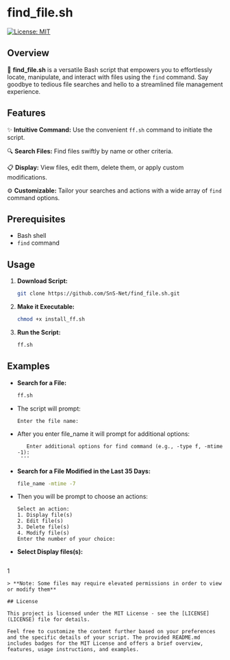 # find_file.sh

[![License: MIT](https://img.shields.io/badge/License-MIT-yellow.svg)](https://opensource.org/licenses/MIT)

## Overview

🚀 **find_file.sh** is a versatile Bash script that empowers you to effortlessly locate, manipulate, and interact with files using the `find` command. Say goodbye to tedious file searches and hello to a streamlined file management experience.

## Features

✨ **Intuitive Command:** Use the convenient `ff.sh` command to initiate the script.

🔍 **Search Files:** Find files swiftly by name or other criteria.

📋 **Display:** View files, edit them, delete them, or apply custom modifications.

⚙️ **Customizable:** Tailor your searches and actions with a wide array of `find` command options.

## Prerequisites

- Bash shell
- `find` command

## Usage

1. **Download Script:**
   ```bash
   git clone https://github.com/SnS-Net/find_file.sh.git
   ```

2. **Make it Executable:**
   ```bash
   chmod +x install_ff.sh
   ```

3. **Run the Script:**
   ```bash
   ff.sh
   ```

## Examples

- **Search for a File:**
  ```bash
  ff.sh
  ```
- The script will prompt:
  ```plaintext
  Enter the file name:
  ```
- After you enter file_name it will prompt for additional options:
  ```plaintext
     Enter additional options for find command (e.g., -type f, -mtime -1): 
   '''
- **Search for a File Modified in the Last 35 Days:**
  ```bash
  file_name -mtime -7
  ```
- Then you will be prompt to choose an actions:
  ```plaintext
  Select an action:
  1. Display file(s)
  2. Edit file(s)
  3. Delete file(s)
  4. Modify file(s)
  Enter the number of your choice: 
  ```
- **Select Display files(s):**
  ```bash
 1
  ```
> **Note: Some files may require elevated permissions in order to view or modify them**

## License

This project is licensed under the MIT License - see the [LICENSE](LICENSE) file for details.

Feel free to customize the content further based on your preferences and the specific details of your script. The provided README.md includes badges for the MIT License and offers a brief overview, features, usage instructions, and examples.
